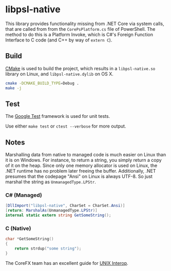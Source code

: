# libpsl-native

This library provides functionality missing from .NET Core via system calls,
that are called from from the `CorePsPlatform.cs` file of PowerShell. The
method to do this is a Platform Invoke, which is C#'s Foreign Function
Interface to C code (and C++ by way of `extern C`). 

## Build

[CMake][] is used to build the project, which results in a `libpsl-native.so`
library on Linux, and `libpsl-native.dylib` on OS X.

```sh
cmake -DCMAKE_BUILD_TYPE=Debug .
make -j
```

[CMake]: https://cmake.org/cmake/help/v2.8.12/cmake.html

## Test

The [Google Test][] framework is used for unit tests.

Use either `make test` or `ctest --verbose` for more output.

[Google Test]: https://github.com/google/googletest/tree/release-1.7.0

## Notes

Marshalling data from native to managed code is much easier on Linux than it is
on Windows. For instance, to return a string, you simply return a copy of it on
the heap. Since only one memory allocator is used on Linux, the .NET runtime
has no problem later freeing the buffer. Additionally, .NET presumes that the
codepage "Ansi" on Linux is always UTF-8. So just marshal the string as
`UnmanagedType.LPStr`.

### C# (Managed)

```c#
[DllImport("libpsl-native", CharSet = CharSet.Ansi)]
[return: MarshalAs(UnmanagedType.LPStr)]
internal static extern string GetSomeString();
```

### C (Native)

```c
char *GetSomeString()
{
    return strdup("some string");
}
```

The CoreFX team has an excellent guide for [UNIX Interop][].

[UNIX Interop]: https://github.com/dotnet/corefx/blob/master/Documentation/coding-guidelines/interop-guidelines.md#unix-shims
